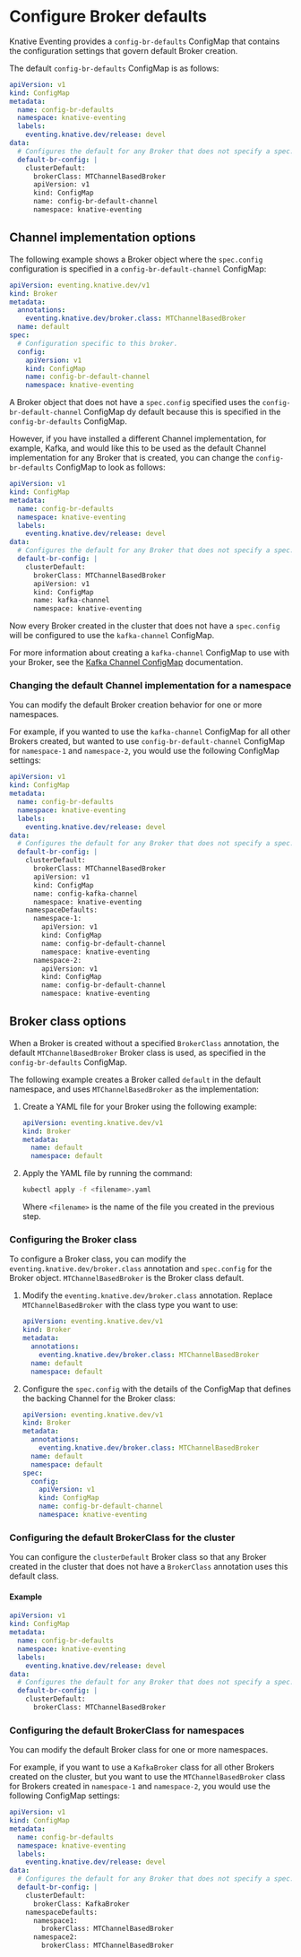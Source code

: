# Configure Broker defaults

Knative Eventing provides a `config-br-defaults` ConfigMap that contains the configuration settings that govern default Broker creation.

The default `config-br-defaults` ConfigMap is as follows:

```yaml
apiVersion: v1
kind: ConfigMap
metadata:
  name: config-br-defaults
  namespace: knative-eventing
  labels:
    eventing.knative.dev/release: devel
data:
  # Configures the default for any Broker that does not specify a spec.config or Broker class.
  default-br-config: |
    clusterDefault:
      brokerClass: MTChannelBasedBroker
      apiVersion: v1
      kind: ConfigMap
      name: config-br-default-channel
      namespace: knative-eventing
```

## Channel implementation options

The following example shows a Broker object where the `spec.config` configuration is specified in a `config-br-default-channel` ConfigMap:

```yaml
apiVersion: eventing.knative.dev/v1
kind: Broker
metadata:
  annotations:
    eventing.knative.dev/broker.class: MTChannelBasedBroker
  name: default
spec:
  # Configuration specific to this broker.
  config:
    apiVersion: v1
    kind: ConfigMap
    name: config-br-default-channel
    namespace: knative-eventing
```

A Broker object that does not have a `spec.config` specified uses the `config-br-default-channel` ConfigMap dy default because this is specified in the `config-br-defaults` ConfigMap.

However, if you have installed a different Channel implementation, for example, Kafka, and would like this to be used as the default Channel implementation for any Broker that is created, you can change the `config-br-defaults` ConfigMap to look as follows:

```yaml
apiVersion: v1
kind: ConfigMap
metadata:
  name: config-br-defaults
  namespace: knative-eventing
  labels:
    eventing.knative.dev/release: devel
data:
  # Configures the default for any Broker that does not specify a spec.config or Broker class.
  default-br-config: |
    clusterDefault:
      brokerClass: MTChannelBasedBroker
      apiVersion: v1
      kind: ConfigMap
      name: kafka-channel
      namespace: knative-eventing
```

Now every Broker created in the cluster that does not have a `spec.config` will be configured to use the `kafka-channel` ConfigMap.

For more information about creating a `kafka-channel` ConfigMap to use with your Broker, see the [Kafka Channel ConfigMap](../kafka-channel-configuration/#create-a-kafka-channel-configmap) documentation.

### Changing the default Channel implementation for a namespace

You can modify the default Broker creation behavior for one or more namespaces.

For example, if you wanted to use the `kafka-channel` ConfigMap for all other Brokers created, but wanted to use `config-br-default-channel` ConfigMap for `namespace-1` and `namespace-2`, you would use the following ConfigMap settings:

```yaml
apiVersion: v1
kind: ConfigMap
metadata:
  name: config-br-defaults
  namespace: knative-eventing
  labels:
    eventing.knative.dev/release: devel
data:
  # Configures the default for any Broker that does not specify a spec.config or Broker class.
  default-br-config: |
    clusterDefault:
      brokerClass: MTChannelBasedBroker
      apiVersion: v1
      kind: ConfigMap
      name: config-kafka-channel
      namespace: knative-eventing
    namespaceDefaults:
      namespace-1:
        apiVersion: v1
        kind: ConfigMap
        name: config-br-default-channel
        namespace: knative-eventing
      namespace-2:
        apiVersion: v1
        kind: ConfigMap
        name: config-br-default-channel
        namespace: knative-eventing
```

## Broker class options

When a Broker is created without a specified `BrokerClass` annotation, the default `MTChannelBasedBroker` Broker class is used, as specified in the `config-br-defaults` ConfigMap.

The following example creates a Broker called `default` in the default namespace, and uses `MTChannelBasedBroker` as the implementation:

1. Create a YAML file for your Broker using the following example:

    ```yaml
    apiVersion: eventing.knative.dev/v1
    kind: Broker
    metadata:
      name: default
      namespace: default
    ```

1. Apply the YAML file by running the command:

    ```bash
    kubectl apply -f <filename>.yaml
    ```
    Where `<filename>` is the name of the file you created in the previous step.


### Configuring the Broker class

To configure a Broker class, you can modify the
`eventing.knative.dev/broker.class` annotation and `spec.config` for the Broker
object. `MTChannelBasedBroker` is the Broker class default.

1. Modify the `eventing.knative.dev/broker.class` annotation. Replace
`MTChannelBasedBroker` with the class type you want to use:

    ```yaml
    apiVersion: eventing.knative.dev/v1
    kind: Broker
    metadata:
      annotations:
        eventing.knative.dev/broker.class: MTChannelBasedBroker
      name: default
      namespace: default
    ```

1. Configure the `spec.config` with the details of the ConfigMap that defines
the backing Channel for the Broker class:

    ```yaml
    apiVersion: eventing.knative.dev/v1
    kind: Broker
    metadata:
      annotations:
        eventing.knative.dev/broker.class: MTChannelBasedBroker
      name: default
      namespace: default
    spec:
      config:
        apiVersion: v1
        kind: ConfigMap
        name: config-br-default-channel
        namespace: knative-eventing
    ```

### Configuring the default BrokerClass for the cluster

You can configure the `clusterDefault` Broker class so that any Broker created in the cluster that does not have a `BrokerClass` annotation uses this default class.

#### Example

```yaml
apiVersion: v1
kind: ConfigMap
metadata:
  name: config-br-defaults
  namespace: knative-eventing
  labels:
    eventing.knative.dev/release: devel
data:
  # Configures the default for any Broker that does not specify a spec.config or Broker class.
  default-br-config: |
    clusterDefault:
      brokerClass: MTChannelBasedBroker
```

### Configuring the default BrokerClass for namespaces

You can modify the default Broker class for one or more namespaces.

For example, if you want to use a `KafkaBroker` class for all other Brokers created on the cluster, but you want to use the `MTChannelBasedBroker` class for Brokers created in `namespace-1` and `namespace-2`, you would use the following ConfigMap settings:

```yaml
apiVersion: v1
kind: ConfigMap
metadata:
  name: config-br-defaults
  namespace: knative-eventing
  labels:
    eventing.knative.dev/release: devel
data:
  # Configures the default for any Broker that does not specify a spec.config or Broker class.
  default-br-config: |
    clusterDefault:
      brokerClass: KafkaBroker
    namespaceDefaults:
      namespace1:
        brokerClass: MTChannelBasedBroker
      namespace2:
        brokerClass: MTChannelBasedBroker
```
